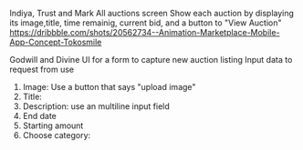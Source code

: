 Indiya, Trust and Mark
All auctions screen
Show each auction by displaying its image,title, time remainig, current bid, and a button to "View Auction"
https://dribbble.com/shots/20562734--Animation-Marketplace-Mobile-App-Concept-Tokosmile

Godwill and Divine
UI for a form to capture new auction listing
Input data to request from use
1. Image: Use a button that says "upload image"
2. Title: 
3. Description: use an multiline input field
4. End date
5. Starting amount
6. Choose category: 